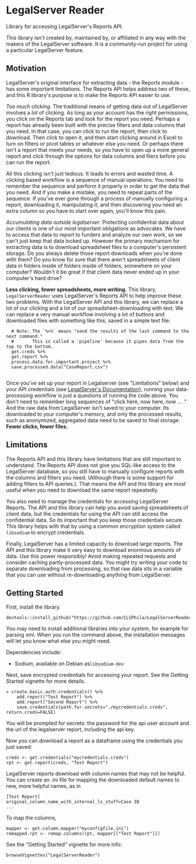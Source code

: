 # LegalServer Reader

Library for accessing LegalServer's Reports API.

This library isn't created by, maintained by, or affiliated in any way with the makers of the LegalServer software. It is a community-run project for using a particular LegalServer feature. 

## Motivation

LegalServer's original interface for extracting data - the Reports module - has some important limitations. The Reports API helps address two of these, and this R library's purpose is to make the Reports API easier to use.  

_Too much clicking._ The traditional means of getting data out of LegalServer involves a _lot_ of clicking. As long as your account has the right permissions, you click on the Reports tab and look for the report you need. Perhaps a report has already been built with the precise filters and data columns that you need. In that case, you can click to run the report, then click to download. Then click to open it, and then start clicking around in Excel to turn on filters or pivot tables or whatever else you need. Or perhaps there isn't a report that meets your needs, so you have to open up a more general report and click through the options for data columns and filers before you can run the report. 

All this clicking isn't just tedious. It leads to errors and wasted time. A clicking based workflow is a sequence of manual operations. You need to remember the sequence and perform it properly in order to get the data that you need. And if you make a mistake, you need to repeat parts of the sequence. If you've ever gone through a process of manually configuring a report, downloading it, manipulating it, and then discovering you need an extra column so you have to start over again, you'll know this pain.

_Accumulating data outside legalserver_. Protecting confidential data about our clients is one of our most important obligations as advocates. We have to access that data to report to funders and analyze our own work, so we can't just keep that data locked up. However the primary mechanism for extracting data is to download spreadsheet files to a computer's persistent storage. Do you always delete those report downloads when you're done with them? Do you know for sure that there aren't spreadsheets of client data in folders inside of folders inside of folders, somewhere on your computer? Wouldn't it be great if that client data never ended up in your computer's hard drive?

**Less clicking, fewer spreadsheets, more writing.** This library, `LegalServerReader` uses LegalServer's Reports API to help improve these two problems. With the LegalServer API and this library, we can replace a lot of our clicking and a lot of our spreadsheet-downloading with text. We can replace a very manual workflow involving a lot of buttons and downloaded files with something like this, saved in a simple text file:

```
  # Note: The `%>%` means "send the results of the last command to the next command."
  #       This is called a 'pipeline' because it pipes data from the top to the bottom.
  get.creds %>%
  get.report %>%
  process.data.for.important.project %>%
  save.processed.data("CaseReport.csv")
  
```

Once you've set up your report in Legalserver (see "Limitations" below) and your API credentials (see [LegalServer's Documentation](https://legalserver.stoplight.io/docs/ls-stoplight-legacy-public/docs/2-Authentication.md)), running your data-processing workflow is just a questions of running the code above. You don't need to remember long sequences of "click here, now here, now ... ." And the raw data from LegalServer isn't saved to your computer. Its downloaded to your computer's memory, and only the processed results, such as anonymized, aggregated data need to be saved to final storage.  **Fewer clicks, fewer files.**


## Limitations

The Reports API and this library have limitations that are still important to understand. The Reports API does not give you SQL-like access to the LegalServer database, so you still have to manually configure reports with the columns and filters you need. (Although there is some support for adding filters to API queries.). That means the API and this library are most useful when you need to download the same report repeatedly.

You also need to manage the credentials for accessing LegalServer Reports. The API and this library can help you avoid saving spreadsheets of client data, but the credentials for using the API can still access the confidential data. So its important that you keep those credentials secure. This library helps with that by using a common encryption system called `libsodium` to encrypt credentials. 

Finally, LegalServer has a limited capacity to download large reports. The API and this library make it very easy to download enormous amounts of data. Use this power responsibly! Avoid making repeated requests and consider caching partly-processed data. You might try writing your code to separate downloading from processing, so that raw data sits in a variable that you can use without re-downloading anything from LegalServer. 

## Getting Started

First, install the library.


```
devtools::install_github("https://github.com/CLSPhila/LegalServerReader")
```

You may need to install additional libraries into your system, for example for parsing xml. When you run the command above, the installation messages will let you know what else you might need.


Dependencies include: 

* Sodium, available on Debian as`libsodium-dev`

Next, save encrypted credentials for accessing your report. See the Getting Started vignette for more details.

```
> create.basic.auth.credentials() %>%
    add.report("Test Report") %>%
    add.report("Second Report") %>%
    save.credentials(path.for.secrets="./mycredentials.creds", return.creds=FALSE)
```

You will be prompted for secrets: the password for the api user account and the url of the legalserver report, including the api key.

Now you can download a report as a dataframe using the credentials you just saved:

```
creds <- get.credentials("mycredentials.creds")
rpt <- get.report(creds, "Test Report")
```

LegalServer reports download with column names that may not be helpful. You can create an .ini file for mapping the downloaded default names to new, more helpful names, as in

```
[Test Report]
original_column_name_with_internal_ls_stuff=Case ID
...
```

To map the columns, 

```
mapper <- get.column.mapper("myconfigfile.ini")
remapped.rpt <- remap.columns(rpt, mapper[["Test Report"]])
```

See the "Getting Started" vignette for more info:

```
browseVignettes("LegalServerReader")
```
